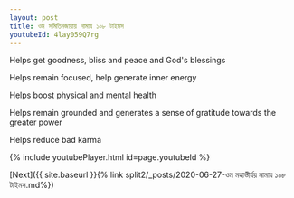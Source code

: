 ```yaml
---
layout: post
title: ওম সমিতিনজায়ায় নামায ১০৮ টাইমস
youtubeId: 4lay059Q7rg
---
```

 
 
Helps get goodness, bliss and peace and God's blessings
 
Helps remain focused, help generate inner energy 
 
Helps boost physical and mental health 
 
Helps remain grounded and generates a sense of gratitude towards the greater power 
 
Helps reduce bad karma
 
 
 
 


{% include youtubePlayer.html id=page.youtubeId %}
 
[Next]({{ site.baseurl }}{% link  split2/_posts/2020-06-27-ওম মহাভীর্যয় নামায ১০৮ টাইমস.md%})
 
